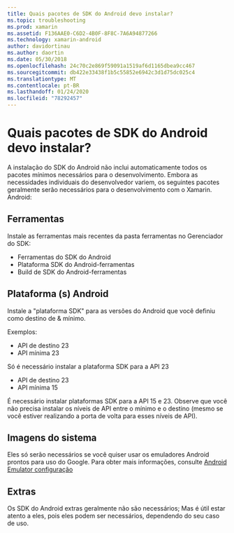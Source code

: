 ```yaml
---
title: Quais pacotes de SDK do Android devo instalar?
ms.topic: troubleshooting
ms.prod: xamarin
ms.assetid: F136AAE0-C6D2-4B0F-8F8C-7A6A94877266
ms.technology: xamarin-android
author: davidortinau
ms.author: daortin
ms.date: 05/30/2018
ms.openlocfilehash: 24c70c2e869f59091a1519af6d1165dbea9cc467
ms.sourcegitcommit: db422e33438f1b5c55852e6942c3d1d75dc025c4
ms.translationtype: MT
ms.contentlocale: pt-BR
ms.lasthandoff: 01/24/2020
ms.locfileid: "78292457"
---
```

# <a name="which-android-sdk-packages-should-i-install"></a>Quais pacotes de SDK do Android devo instalar?

A instalação do SDK do Android não inclui automaticamente todos os pacotes mínimos necessários para o desenvolvimento. Embora as necessidades individuais do desenvolvedor variem, os seguintes pacotes geralmente serão necessários para o desenvolvimento com o Xamarin. Android:

## <a name="tools"></a>Ferramentas

Instale as ferramentas mais recentes da pasta ferramentas no Gerenciador do SDK:

- Ferramentas do SDK do Android
- Plataforma SDK do Android-ferramentas
- Build de SDK do Android-ferramentas

## <a name="android-platforms"></a>Plataforma (s) Android

Instale a "plataforma SDK" para as versões do Android que você definiu como destino de & mínimo.

Exemplos:

- API de destino 23
- API mínima 23

Só é necessário instalar a plataforma SDK para a API 23

- API de destino 23
- API mínima 15

É necessário instalar plataformas SDK para a API 15 e 23. Observe que você não precisa instalar os níveis de API entre o mínimo e o destino (mesmo se você estiver realizando a porta de volta para esses níveis de API).

## <a name="system-images"></a>Imagens do sistema

Eles só serão necessários se você quiser usar os emuladores Android prontos para uso do Google. Para obter mais informações, consulte [Android Emulator configuração](~/android/get-started/installation/android-emulator/index.md)

## <a name="extras"></a>Extras
Os SDK do Android extras geralmente não são necessários; Mas é útil estar atento a eles, pois eles podem ser necessários, dependendo do seu caso de uso.
